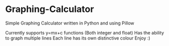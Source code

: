 # Graphing-Calculator
Simple Graphing Calculator written in Python and using Pillow

Currently supports y=mx+c functions (Both integer and float)
Has the ability to graph multiple lines
Each line has its own distinctive colour
Enjoy :)

